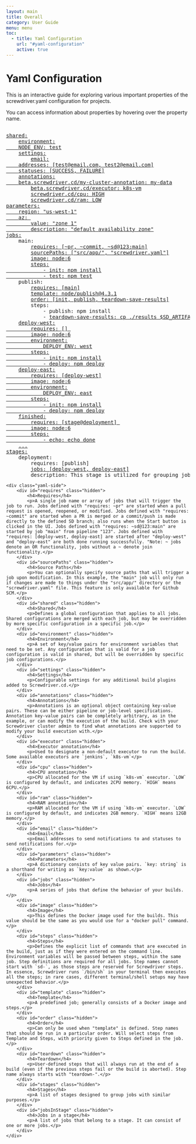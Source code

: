 ```yaml
---
layout: main
title: Overall
category: User Guide
menu: menu
toc:
  - title: Yaml Configuration
    url: "#yaml-configuration"
    active: true
---
```


# Yaml Configuration

This is an interactive guide for exploring various important properties of the screwdriver.yaml configuration for projects.

You can access information about properties by hovering over the property name.

<div class="yaml-docs">

<pre class="example">

<a href="#shared"><span class="key">shared</span>:</a>
    <a href="#environment"><span class="key">environment</span>:
    <span class="key">NODE_ENV</span>: <span class="value">test</span></a>
    <a href="#settings"><span class="key">settings</span>:</a>
        <a href="#email"><span class="key">email</span>:
    <span class="key">addresses</span>: <span class="value">[test@email.com, test2@email.com]</span>
    <span class="key">statuses</span>: <span class="value">[SUCCESS, FAILURE]</span></a>
    <a href="#annotations"><span class="key">annotations</span>:
    <span class="key">beta.screwdriver.cd/my-cluster-annotation</span>: <span class="value">my-data</span></a>
        <a href="#executor"><span class="key">beta.screwdriver.cd/executor</span>: <span class="value">k8s-vm</span></a>
        <a href="#cpu"><span class="key">screwdriver.cd/cpu</span>: <span class="value">HIGH</span></a>
        <a href="#ram"><span class="key">screwdriver.cd/ram</span>: <span class="value">LOW</span></a>
<a href="#parameters"><span class="key">parameters</span>:
    <span class="key">region</span>: <span class="value">"us-west-1"</span>
    <span class="key">az</span>: <span class="value">
        <span class="key">value</span>: <span class="value">"zone 1"</span>
        <span class="key">description</span>: <span class="value">"default availability zone"</span></span></a>
<a href="#jobs"><span class="key">jobs</span>:</a>
    <span class="key">main</span>:
        <a href="#requires"><span class="key">requires</span>: <span class="value">[~pr, ~commit, ~sd@123:main]</span></a>
        <a href="#sourcePaths"><span class="key">sourcePaths</span>: <span class="value">["src/app/", "screwdriver.yaml"]</span></a>
        <a href="#image"><span class="key">image</span>: <span class="value">node:6</span></a>
        <a href="#steps"><span class="key">steps</span>:
            - <span class="key">init</span>: <span class="value">npm install</span>
            - <span class="key">test</span>: <span class="value">npm test</span></a>
    <span class="key">publish</span>:
        <a href="#requires"><span class="key">requires</span>: <span class="value">[main]</span></a>
        <a href="#template"><span class="key">template</span>: <span class="value">node/publish@4.3.1</span></a>
        <a href="#order"><span class="key">order</span>: <span class="value">[init, publish, teardown-save-results]</span></a>
        <span class="key">steps</span>:
            - <span class="key">publish</span>: <span class="value">npm install</span>
            - <a href="#teardown"><span class="key">teardown-save-results</span>: <span class="value">cp ./results $SD_ARTIFACTS_DIR</span></a>
    <a href="#jobs"><span class="key">deploy-west</span>:
        <span class="key">requires</span>: <span class="value">[]</span> <!-- explanation here -->
        <span class="key">image</span>: <span class="value">node:6</span>
        <span class="key">environment</span>:
            <span class="key">DEPLOY_ENV</span>: <span class="value">west</span>
        <span class="key">steps</span>:
            - <span class="key">init</span>: <span class="value">npm install</span>
            - <span class="key">deploy</span>: <span class="value">npm deploy</span></a>
    <a href="#jobs"><span class="key">deploy-east</span>:
        <span class="key">requires</span>: <span class="value">[deploy-west]</span>
        <span class="key">image</span>: <span class="value">node:6</span>
        <span class="key">environment</span>:
            <span class="key">DEPLOY_ENV</span>: <span class="value">east</span>
        <span class="key">steps</span>:
            - <span class="key">init</span>: <span class="value">npm install</span>
            - <span class="key">deploy</span>: <span class="value">npm deploy</span></a>
    <a href="#jobs"><span class="key">finished</span>:
        <span class="key">requires</span>: <span class="value">[stage@deployment]</span> <!-- explanation here -->
        <span class="key">image</span>: <span class="value">node:6</span>
        <span class="key">steps</span>:
            - <span class="key">echo</span>: <span class="value">echo done</span></a>
    <a href="#jobs">...</a>
<a href="#stages"><span class="key">stages</span>:</a>
    <span class="key">deployment</span>:
        <span class="key">requires</span>: <span class="value">[publish]</span>
        <a href="#jobsInStage"><span class="key">jobs</span>: <span class="value">[deploy-west, deploy-east]</span></a>
        <span class="key">description</span>: <span class="value">This stage is utilized for grouping jobs involved in deploying components to multiple regions.</span>
</pre>

    <div class="yaml-side">
        <div id="requires" class="hidden">
            <h4>Requires</h4>
            <p>A single job name or array of jobs that will trigger the job to run. Jobs defined with "requires: ~pr" are started when a pull request is opened, reopened, or modified. Jobs defined with "requires: ~commit" are started when a PR is merged or a commit/push is made directly to the defined SD branch; also runs when the Start button is clicked in the UI. Jobs defined with "requires: ~sd@123:main" are started by job "main" from pipeline "123". Jobs defined with "requires: [deploy-west, deploy-east] are started after "deploy-west" and "deploy-east" are both done running successfully. "Note: ~ jobs denote an OR functionality, jobs without a ~ denote join functionality.</p>
        </div>
        <div id="sourcePaths" class="hidden">
            <h4>Source Paths</h4>
            <p>You can optionally specify source paths that will trigger a job upon modification. In this example, the "main" job will only run if changes are made to things under the "src/app/" directory or the "screwdriver.yaml" file. This feature is only available for Github SCM.</p>
        </div>
        <div id="shared" class="hidden">
            <h4>Shared</h4>
            <p>Defines a global configuration that applies to all jobs. Shared configurations are merged with each job, but may be overridden by more specific configuration in a specific job.</p>
        </div>
        <div id="environment" class="hidden">
            <h4>Environment</h4>
            <p>A set of key/value pairs for environment variables that need to be set. Any configuration that is valid for a job configuration is valid in shared, but will be overridden by specific job configurations.</p>
        </div>
        <div id="settings" class="hidden">
            <h4>Settings</h4>
            <p>Configurable settings for any additional build plugins added to Screwdriver.cd.</p>
        </div>
        <div id="annotations" class="hidden">
            <h4>Annotations</h4>
            <p>Annotations is an optional object containing key-value pairs. These can be either pipeline or job-level specifications. Annotation key-value pairs can be completely arbitrary, as in the example, or can modify the execution of the build. Check with your Screwdriver cluster admin to find what annotations are supported to modify your build execution with.</p>
        </div>
        <div id="executor" class="hidden">
            <h4>Executor annotation</h4>
            <p>Used to designate a non-default executor to run the build. Some available executors are `jenkins`, `k8s-vm`</p>
        </div>
        <div id="cpu" class="hidden">
            <h4>CPU annotation</h4>
            <p>CPU allocated for the VM if using `k8s-vm` executor. `LOW` is configured by default, and indicates 2CPU memory. `HIGH` means 6CPU.</p>
        </div>
        <div id="ram" class="hidden">
            <h4>RAM annotation</h4>
            <p>RAM allocated for the VM if using `k8s-vm` executor. `LOW` is configured by default, and indicates 2GB memory. `HIGH` means 12GB memory.</p>
        </div>
        <div id="email" class="hidden">
            <h4>Email</h4>
            <p>Email addresses to send notifications to and statuses to send notifications for.</p>
        </div>
        <div id="parameters" class="hidden">
            <h4>Parameters</h4>
            <p>A dictionary consists of key value pairs. `key: string` is a shorthand for writing as `key:value` as shown.</p>
        </div>
        <div id="jobs" class="hidden">
            <h4>Jobs</h4>
            <p>A series of jobs that define the behavior of your builds.</p>
        </div>
        <div id="image" class="hidden">
            <h4>Image</h4>
            <p>This defines the Docker image used for the builds. This value should be the same as you would use for a "docker pull" command.</p>
        </div>
        <div id="steps" class="hidden">
            <h4>Steps</h4>
            <p>Defines the explicit list of commands that are executed in the build, just as if they were entered on the command line. Environment variables will be passed between steps, within the same job. Step definitions are required for all jobs. Step names cannot start with `sd-`, as those steps are reserved for Screwdriver steps. In essence, Screwdriver runs `/bin/sh` in your terminal then executes all the steps; in rare cases, different terminal/shell setups may have unexpected behavior.</p>
        </div>
        <div id="template" class="hidden">
            <h4>Template</h4>
            <p>A predefined job; generally consists of a Docker image and steps.</p>
        </div>
        <div id="order" class="hidden">
            <h4>Order</h4>
            <p>Can only be used when "template" is defined. Step names that should be run in a particular order. Will select steps from Template and Steps, with priority given to Steps defined in the job.</p>
        </div>
        <div id="teardown" class="hidden">
            <h4>Teardown</h4>
            <p>User-defined steps that will always run at the end of a build (even if the previous steps fail or the build is aborted). Step name always starts with "teardown-".</p>
        </div>
        <div id="stages" class="hidden">
            <h4>Stages</h4>
            <p>A list of stages designed to group jobs with similar purposes.</p>
        </div>
        <div id="jobsInStage" class="hidden">
            <h4>Jobs in a stage</h4>
            <p>A list of jobs that belong to a stage. It can consist of one or more jobs.</p>
        </div>
    </div>

</div>
